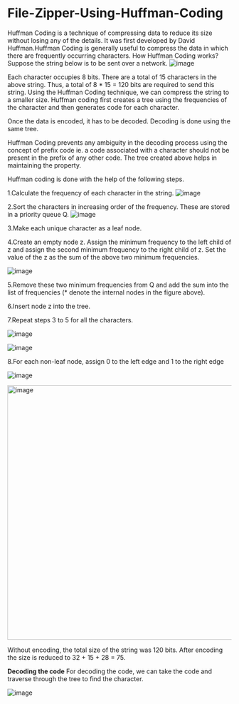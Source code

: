 # File-Zipper-Using-Huffman-Coding
Huffman Coding is a technique of compressing data to reduce its size without losing any of the details. It was first developed by David Huffman.Huffman Coding is generally useful to compress the data in which there are frequently occurring characters.
How Huffman Coding works?
Suppose the string below is to be sent over a network.
![image](https://user-images.githubusercontent.com/93857300/216992358-c1d58c68-4edb-4366-a1fd-5a4de27c21af.png)

Each character occupies 8 bits. There are a total of 15 characters in the above string. Thus, a total of 8 * 15 = 120 bits are required to send this string.
Using the Huffman Coding technique, we can compress the string to a smaller size.
Huffman coding first creates a tree using the frequencies of the character and then generates code for each character.

Once the data is encoded, it has to be decoded. Decoding is done using the same tree.

Huffman Coding prevents any ambiguity in the decoding process using the concept of prefix code ie. a code associated with a character should not be present in the prefix of any other code. The tree created above helps in maintaining the property.

Huffman coding is done with the help of the following steps.

1.Calculate the frequency of each character in the string.
![image](https://user-images.githubusercontent.com/93857300/216992452-755c10c5-84dc-4721-9f79-b321a993e691.png)

2.Sort the characters in increasing order of the frequency. These are stored in a priority queue Q.
![image](https://user-images.githubusercontent.com/93857300/216992521-50e18f1b-93a5-4eb9-a2dd-82a6edfb0c1d.png)

3.Make each unique character as a leaf node.

4.Create an empty node z. Assign the minimum frequency to the left child of z and assign the second minimum frequency to the right child of z. Set the value of the z as the sum of the above two minimum frequencies.

![image](https://user-images.githubusercontent.com/93857300/216992596-8f214581-782f-4335-a7db-005251e46fa6.png)

5.Remove these two minimum frequencies from Q and add the sum into the list of frequencies (* denote the internal nodes in the figure above).

6.Insert node z into the tree.

7.Repeat steps 3 to 5 for all the characters.

![image](https://user-images.githubusercontent.com/93857300/216992693-10e863d8-4802-4e6a-b2c0-a1b3a72b2590.png)

![image](https://user-images.githubusercontent.com/93857300/216992712-cade0af5-cf30-402d-aebe-62e0ebc97313.png)

8.For each non-leaf node, assign 0 to the left edge and 1 to the right edge

![image](https://user-images.githubusercontent.com/93857300/216992839-f8afe125-65c4-4312-a37c-43fc2ed3a87e.png)

<img width="571" alt="image" src="https://user-images.githubusercontent.com/93857300/216992905-24a3456e-15f9-4c93-b793-a7b7c7f0eb29.png">

Without encoding, the total size of the string was 120 bits. After encoding the size is reduced to 32 + 15 + 28 = 75.

**Decoding the code**
For decoding the code, we can take the code and traverse through the tree to find the character.

![image](https://user-images.githubusercontent.com/93857300/216993057-7233132f-5d1c-44b7-9f6f-770bdeae5c9f.png)

